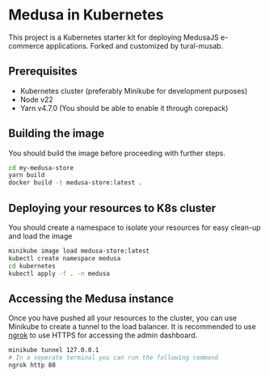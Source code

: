# Medusa in Kubernetes

This project is a Kubernetes starter kit for deploying MedusaJS e-commerce applications. Forked and customized by tural-musab.

## Prerequisites

- Kubernetes cluster (preferably Minikube for development purposes)
- Node v22
- Yarn v4.7.0 (You should be able to enable it through corepack)

## Building the image

You should build the image before proceeding with further steps.

```bash
cd my-medusa-store
yarn build
docker build -t medusa-store:latest .
```

## Deploying your resources to K8s cluster

You should create a namespace to isolate your resources for easy clean-up and load the image

```bash
minikube image load medusa-store:latest
kubectl create namespace medusa
cd kubernetes
kubectl apply -f . -n medusa
```

## Accessing the Medusa instance

Once you have pushed all your resources to the cluster, you can use Minikube to create a tunnel to the load balancer. It is recommended to use [ngrok](https://ngrok.com) to use HTTPS for accessing the admin dashboard.

```bash
minikube tunnel 127.0.0.1
# In a seperate terminal you can run the following command
ngrok http 80

```
